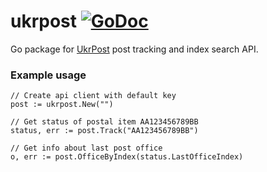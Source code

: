 # ukrpost [![GoDoc](https://godoc.org/github.com/dennwc/ukrpost?status.png)](https://godoc.org/github.com/dennwc/ukrpost)

Go package for [UkrPost](http://ukrposhta.ua/) post tracking and index search API.

### Example usage

    // Create api client with default key
    post := ukrpost.New("")

    // Get status of postal item AA123456789BB
    status, err := post.Track("AA123456789BB")

    // Get info about last post office
    o, err := post.OfficeByIndex(status.LastOfficeIndex)
